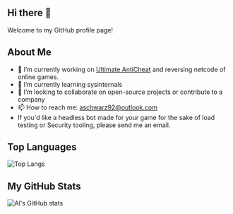 ## Hi there 👋

Welcome to my GitHub profile page!

## About Me

- 🔭 I’m currently working on [Ultimate AntiCheat](https://github.com/AlSch092/UltimateAnticheat) and reversing netcode of online games.
- 🌱 I’m currently learning sysinternals
- 👯 I’m looking to collaborate on open-source projects or contribute to a company
- 📫 How to reach me: [aschwarz92@outlook.com](mailto:aschwarz92@outlook.com)
- If you'd like a headless bot made for your game for the sake of load testing or Security tooling, please send me an email.

## Top Languages

![Top Langs](https://github-readme-stats.vercel.app/api/top-langs/?username=AlSch092&layout=compact&theme=radical)

## My GitHub Stats

![Al's GitHub stats](https://github-readme-stats.vercel.app/api?username=AlSch092&show_icons=true&theme=radical)

